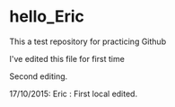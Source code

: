 # hello_Eric
This a test repository for practicing Github


I've edited this file for first time


Second editing.

17/10/2015: Eric : First local edited.

